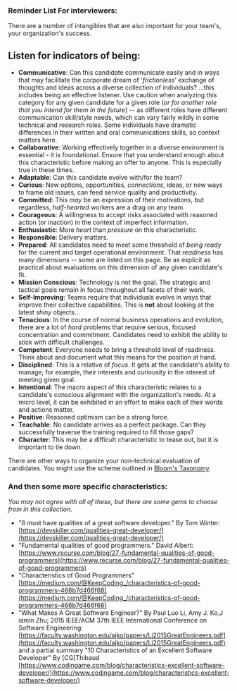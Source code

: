 ### Reminder List For interviewers:

There are a number of intangibles that are also important for your team's, your organization's success.  

## Listen for indicators of being:  

- **Communicative**: Can this candidate communicate easily and in ways that may facilitate the corporate dream of '*frictionless*' exchange of thoughts and ideas across a diverse collection of individuals? ...this includes being an effective listener.  Use caution when analyzing this category for any given candidate for a given role (*or for another role that you intend for them in the future*) -- as different roles have different communication skill/style needs, which can vary fairly wildly in some technical and research roles.  Some individuals have dramatic differences in their written and oral communications skills, so context matters here.  
- **Collaborative**: Working effectively together in a diverse environment is essential - it is foundational.  Ensure that you understand enough about this characteristic before making an offer to anyone.  This is especially true in these times.  
- **Adaptable**: Can this candidate evolve with/for the team?  
- **Curious**: New options, opportunities, *connections*, ideas, or new ways to frame old issues, can feed service quality and productivity.   
- **Committed**: This *may* be an expression of their motivations, but regardless, *half-hearted* workers are a drag on any team.  
- **Courageous**: A willingness to accept risks associated with reasoned action (or inaction) in the context of imperfect information.  
- **Enthusiastic**: More *heart* than *pressure* on this characteristic.  
- **Responsible**: Delivery matters.  
- **Prepared**: All candidates need to meet some threshold of *being ready* for the current and target operational environment.  That *readiness* has many dimensions -- some are listed on this page.  Be as explicit as practical about evaluations on this dimension of any given candidate's fit.  
- **Mission Conscious**: Technology is not the goal.  The strategic and tactical goals remain in focus throughout all facets of their work.  
- **Self-Improving**:  Teams require that individuals evolve in ways that improve their collective capabilities.  This is **not** about looking at the latest *shiny* objects...  
- **Tenacious**: In the course of normal business operations and evolution, there are a lot of *hard* problems that require serious, focused concentration and commitment.  Candidates need to exhibit the ability to stick with difficult challenges.  
- **Competent**: Everyone needs to bring a threshold level of readiness.  Think about and document what this means for the position at hand.  
- **Disciplined**: This is a relative of *focus*.  It gets at the candidate's ability to manage, for example, their interests and curiousity in the interest of meeting given goal.  
- **Intentional**: The macro aspect of this characteristic relates to a candidate's conscious alignment with the organization's needs.  At a micro level, it can be exhibited in an effort to make each of their words and actions matter.  
- **Positive**: Reasoned optimism can be a strong force.  
- **Teachable**: No candidate arrives as a perfect package.  Can they successfully traverse the training required to fill those gaps?  
- **Character**: This may be a difficult characteristic to tease out, but it is important to tie down.  

There are other ways to organize your non-technical evaluation of candidates.  You might use the scheme outlined in [Bloom's Taxonomy](https://github.com/mccright/rand-notes/blob/master/Blooms-Taxonomy-n-Planning.md).  


### And then some more specific characteristics:  
*You may not agree with all of these, but there are some gems to choose from in this collection.*  
* "8 must have qualities of a great software developer." By Tom Winter: [https://devskiller.com/qualities-great-developer/](https://devskiller.com/qualities-great-developer/)  
* "Fundamental qualities of good programmers." David Albert: [https://www.recurse.com/blog/27-fundamental-qualities-of-good-programmers](https://www.recurse.com/blog/27-fundamental-qualities-of-good-programmers)  
* "Characteristics of Good Programmers" [https://medium.com/@KeepCoding_/characteristics-of-good-programmers-466b7d466f68](https://medium.com/@KeepCoding_/characteristics-of-good-programmers-466b7d466f68)  
* "What Makes A Great Software Engineer?" By Paul Luo Li, Amy J. Ko,J iamin Zhu; 2015 IEEE/ACM 37th IEEE International Conference on Software Engineering: [https://faculty.washington.edu/ajko/papers/Li2015GreatEngineers.pdf](https://faculty.washington.edu/ajko/papers/Li2015GreatEngineers.pdf) and a partial summary "10 Characteristics of an Excellent Software Developer" By [CG]Thibaud [https://www.codingame.com/blog/characteristics-excellent-software-developer/](https://www.codingame.com/blog/characteristics-excellent-software-developer/)  

